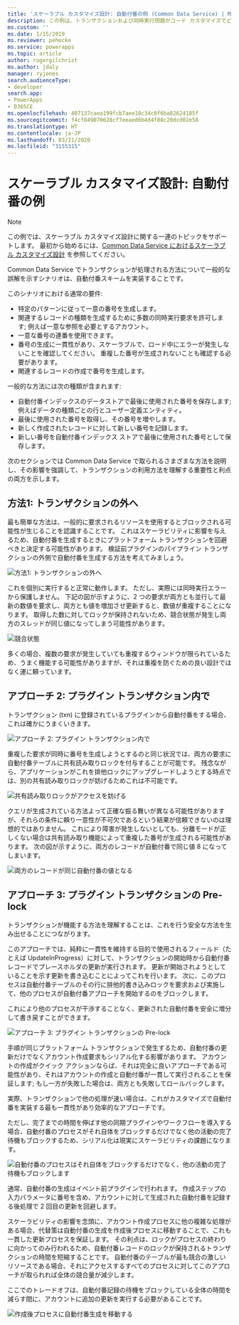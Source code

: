 ```yaml
---
title: 'スケーラブル カスタマイズ設計: 自動付番の例 (Common Data Service) | Microsoft Docs'
description: この例は、トランザクションおよび同時実行問題がコード カスタマイズでどのように計上される必要があるかを示します。
ms.custom: ''
ms.date: 1/15/2019
ms.reviewer: pehecke
ms.service: powerapps
ms.topic: article
author: rogergilchrist
ms.author: jdaly
manager: ryjones
search.audienceType:
- developer
search.app:
- PowerApps
- D365CE
ms.openlocfilehash: 407137caea199fcb7aee10c34c8f6ba82624185f
ms.sourcegitcommit: f4cf849070628cf7eeaed6b4d4f08c20dcd02e58
ms.translationtype: HT
ms.contentlocale: ja-JP
ms.lasthandoff: 03/21/2020
ms.locfileid: "3155315"
---
```

# <a name="scalable-customization-design-auto-numbering-example"></a>スケーラブル カスタマイズ設計: 自動付番の例

> [!NOTE]
> この例では、スケーラブル カスタマイズ設計に関する一連のトピックをサポートします。 最初から始めるには、[Common Data Service におけるスケーラブル カスタマイズ設計](overview.md) を参照してください。

Common Data Service でトランザクションが処理される方法について一般的な誤解を示すシナリオは、自動付番スキームを実装することです。

このシナリオにおける通常の要件:

- 特定のパターンに従って一意の番号を生成します。
- 関連するレコードの種類を生成するために多数の同時実行要求を許可します; 例えば一意な参照を必要とするアカウント。
- 一意な番号の連番を使用できます。
- 番号の生成に一貫性があり、スケーラブルで、ロード中にエラーが発生しないことを確認してください。 重複した番号が生成されないことも確認する必要があります。
- 関連するレコードの作成で番号を生成します。

一般的な方法には次の種類が含まれます:

- 自動付番インデックスのデータストアで最後に使用された番号を保存します; 例えばデータの種類ごとの行とユーザー定義エンティティ。
- 最後に使用された番号を取得し、その番号を増やします。
- 新しく作成されたレコードに対して新しい番号を記録します。
- 新しい番号を自動付番インデックス ストアで最後に使用された番号として保存します。

次のセクションでは Common Data Service で取られるさまざまな方法を説明し、その影響を強調して、トランザクションの利用方法を理解する重要性と利点の両方を示します。 

## <a name="approach-1-out-of-a-transaction"></a>方法1: トランザクションの外へ

最も簡単な方法は、一般的に要求されるリソースを使用するとブロックされる可能性が生じることを認識することです。 これはスケーラビリティに影響を与えるため、自動付番を生成するときにプラットフォーム トランザクションを回避べきと決定する可能性があります。
検証前プラグインのパイプライン トランザクションの外側で自動付番を生成する方法を考えてみましょう。

![方法1: トランザクションの外へ](media/autonumber-approach-1.png)

これを個別に実行すると正常に動作します。 ただし、実際には同時実行エラーから保護しません。 下記の図が示すように、2 つの要求が両方とも並行して最新の数値を要求し、両方とも値を増加させ更新すると、数値が重複することになります。 取得した数に対してロックが保持されないため、競合状態が発生し両方のスレッドが同じ値になってしまう可能性があります。 

![競合状態](media/autonumber-approach-1-a.png)

多くの場合、複数の要求が発生していても重複するウィンドウが限られているため、うまく機能する可能性がありますが、それは重複を防ぐための良い設計ではなく運に頼っています。

## <a name="approach-2-in-a-plug-in-transaction"></a>アプローチ 2: プラグイン トランザクション内で

トランザクション (txn) に登録されているプラグインから自動付番をする場合、これは確かにうまくいきます。

![アプローチ 2: プラグイン トランザクション内で](media/autonumber-approach-2.png)

重複した要求が同時に番号を生成しようとするのと同じ状況では、両方の要求に自動付番テーブルに共有読み取りロックを付与することが可能です。 残念ながら、アプリケーションがこれを排他ロックにアップグレードしようとする時点では、別の共有読み取りロックが妨げるためこれは不可能です。

![共有読み取りロックがアクセスを妨げる](media/autonumber-approach-2-a.png)

クエリが生成されている方法よって正確な振る舞いが異なる可能性がありますが、それらの条件に頼り一意性が不可欠であるという結果が信頼できないのは理想的ではありません。 これにより障害が発生しないとしても、分離モードが正しくない場合は共有読み取り機能によって重複した番号が生成される可能性があります。 次の図が示すように、両方のレコードが自動付番で同じ値 8 になってしまいます。

![両方のレコードが同じ自動付番の値となる](media/autonumber-approach-2-b.png)

## <a name="approach-3-pre-lock-in-a-plug-in-transaction"></a>アプローチ 3: プラグイン トランザクションの Pre-lock

トランザクションが機能する方法を理解することは、これを行う安全な方法を生み出せることにつながります。 

このアプローチでは、純粋に一貫性を維持する目的で使用されるフィールド（たとえば UpdateInProgress）に対して、トランザクションの開始時から自動付番レコードでプレースホルダの更新が実行されます。 更新が開始されようとしていることを示す更新を書き込むことによってこれを行います。 次に、このプロセスは自動付番テーブルのその行に排他的書き込みロックを要求および実施して、他のプロセスが自動付番アプローチを開始するのをブロックします。 

これにより他のプロセスが干渉することなく、更新された自動付番を安全に増分して書き戻すことができます。 

![アプローチ 3: プラグイン トランザクションの Pre-lock](media/autonumber-approach-3.png)

手順が同じプラットフォーム トランザクションで発生するため、自動付番の更新だけでなくアカウント作成要求もシリアル化する影響があります。 アカウントの作成がクイック アクションならば、それは完全に良いアプローチである可能性があり、それはアカウントの作成と自動付番が一貫して実行されることを保証します; もし一方が失敗した場合は、両方とも失敗してロールバックします。
 
実際、トランザクションで他の処理が速い場合は、これがカスタマイズで自動付番を実装する最も一貫性があり効率的なアプローチです。 

ただし、完了までの時間を伸ばす他の同期プラグインやワークフローを導入する場合、自動付番のプロセスがそれ自体をブロックするだけでなく他の活動の完了待機もブロックするため、シリアル化は現実にスケーラビリティの課題になります。 

![自動付番のプロセスはそれ自体をブロックするだけでなく、他の活動の完了待機もブロックします](media/autonumber-approach-3-a.png)

通常、自動付番の生成はイベント前プラグインで行われます。 作成ステップの入力パラメータに番号を含め、アカウントに対して生成された自動付番を記録する後処理で 2 回目の更新を回避します。

スケーラビリティの影響を念頭に、アカウント作成プロセスに他の複雑な処理がある場合、代替策は自動付番の生成を作成後プロセスに移動することで、これも一貫した更新プロセスを保証します。 その利点は、ロックがプロセスの終わりに向かってのみ行われるため、自動付番レコードのロックが保持されるトランザクションの時間を短縮することです。 自動付番のテーブルが最も競合の激しいリソースである場合、それにアクセスするすべてのプロセスに対してこのアプローチが取られれば全体の競合量が減少します。

ここでのトレードオフは、自動付番記録の待機をブロックしている全体の時間を減らす間に、アカウントに追加の更新を実行する必要があることです。

![作成後プロセスに自動付番生成を移動する](media/autonumber-approach-3-b.png)
